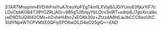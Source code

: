 $START$Mnypnm4VEHhFnsYuA7ceoXpPZgT4m1LXVbj6/iJ0iYUnoE0fjkxYiF7r/LOvCbbKOB4T39YOZRLjADr+985gTJI6/qyYbLOcv3n9lT+xdnjdL/7gnXrcaIkcjwD9D1/JQW42CMs+h2uheH4hoZxEGKk30z+Ztzz4A8hlLwJbCCC6eoUhCXldYNpeWTCPVMXE0QFlyEPO6wDiLD4eO25glQ==$END$